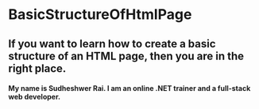 # BasicStructureOfHtmlPage

<h2>If you want to learn how to create a basic structure of an HTML page, then you are in the right place.</h2>

<h4>My name is Sudheshwer Rai. I am an online .NET trainer and a full-stack web developer.</h4>
